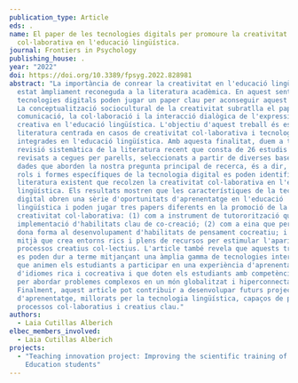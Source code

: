 ```yaml
---
publication_type: Article
eds: .
name: El paper de les tecnologies digitals per promoure la creativitat
  col·laborativa en l'educació lingüística.
journal: Frontiers in Psychology
publishing_house: .
year: "2022"
doi: https://doi.org/10.3389/fpsyg.2022.828981
abstract: "La importància de conrear la creativitat en l'educació lingüística ha
  estat àmpliament reconeguda a la literatura acadèmica. En aquest sentit, les
  tecnologies digitals poden jugar un paper clau per aconseguir aquest objectiu.
  La conceptualització sociocultural de la creativitat subratlla el paper de la
  comunicació, la col·laboració i la interacció dialògica de l'expressió
  creativa en l'educació lingüística. L'objectiu d'aquest treball és estudiar la
  literatura centrada en casos de creativitat col·laborativa i tecnologia
  integrades en l'educació lingüística. Amb aquesta finalitat, duem a terme una
  revisió sistemàtica de la literatura recent que consta de 26 estudis empírics,
  revisats a cegues per parells, seleccionats a partir de diverses bases de
  dades que aborden la nostra pregunta principal de recerca, és a dir, quins
  rols i formes específiques de la tecnologia digital es poden identificar en la
  literatura existent que recolzen la creativitat col·laborativa en l'educació
  lingüística. Els resultats mostren que les característiques de la tecnologia
  digital obren una sèrie d'oportunitats d'aprenentatge en l'educació
  lingüística i poden jugar tres papers diferents en la promoció de la
  creativitat col·laborativa: (1) com a instrument de tutororització que guia la
  implementació d'habilitats clau de co-creació; (2) com a eina que permet i
  dona forma al desenvolupament d'habilitats de pensament cocreatiu; i (3) com a
  mitjà que crea entorns rics i plens de recursos per estimular l'aparició de
  processos creatius col·lectius. L'article també revela que aquests tres rols
  es poden dur a terme mitjançant una àmplia gamma de tecnologies interactives
  que animen els estudiants a participar en una experiència d'aprenentatge
  d'idiomes rica i cocreativa i que doten els estudiants amb competències clau
  per abordar problemes complexos en un món globalitzat i hiperconnectat.
  Finalment, aquest article pot contribuir a desenvolupar futurs projectes
  d'aprenentatge, millorats per la tecnologia lingüística, capaços de promoure
  processos col·laboratius i creatius clau."
authors:
  - Laia Cutillas Alberich
elbec_members_involved:
  - Laia Cutillas Alberich
projects:
  - "Teaching innovation project: Improving the scientific training of Primary
    Education students"
---
```

